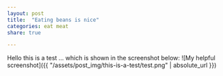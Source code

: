 ```yaml
---
layout: post
title:  "Eating beans is nice"
categories: eat meat
share: true

---
```

Hello this is a test
... which is shown in the screenshot below:
![My helpful screenshot]({{ "/assets/post_img/this-is-a-test/test.png" | absolute_url }})
